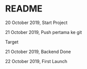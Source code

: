 # README

20 October 2019, 
Start Project

21 October 2019,
Push pertama ke git

Target

21 October 2019,
Backend Done

22 October 2019,
First Launch